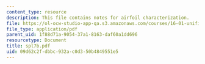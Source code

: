```yaml
---
content_type: resource
description: This file contains notes for airfoil characterization.
file: https://ol-ocw-studio-app-qa.s3.amazonaws.com/courses/16-01-unified-engineering-i-ii-iii-iv-fall-2005-spring-2006/09d62c2fdbbc932ac0d350b4849551e5_spl7b.pdf
file_type: application/pdf
parent_uid: 1f88d71a-9054-37a1-8163-daf60a1dd696
resourcetype: Document
title: spl7b.pdf
uid: 09d62c2f-dbbc-932a-c0d3-50b4849551e5
---
```

